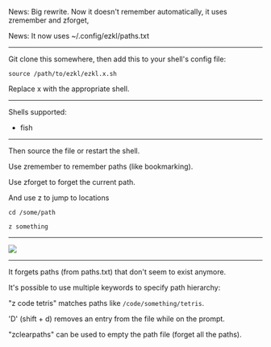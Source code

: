 News: Big rewrite. Now it doesn't remember automatically, it uses zremember and zforget,

News: It now uses ~/.config/ezkl/paths.txt

---

Git clone this somewhere, then add this to your shell's config file:

```
source /path/to/ezkl/ezkl.x.sh
```

Replace x with the appropriate shell.

---

Shells supported:

- fish

---

Then source the file or restart the shell.

Use zremember to remember paths (like bookmarking).

Use zforget to forget the current path.

And use z to jump to locations

`cd /some/path`

`z something`

---

![](https://i.imgur.com/TTkWt1V.gif)

---

It forgets paths (from paths.txt) that don't seem to exist anymore.

It's possible to use multiple keywords to specify path hierarchy:

"z code tetris" matches paths like `/code/something/tetris`. 

'D' (shift + d) removes an entry from the file while on the prompt.

"zclearpaths" can be used to empty the path file (forget all the paths).
